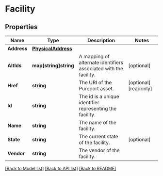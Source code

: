 # Facility

## Properties

Name | Type | Description | Notes
------------ | ------------- | ------------- | -------------
**Address** | [**PhysicalAddress**](PhysicalAddress.md) |  | 
**AltIds** | **map[string]string** | A mapping of alternate identifiers associated with the facility. | [optional] 
**Href** | **string** | The URI of the Pureport asset. | [optional] [readonly] 
**Id** | **string** | The id is a unique identifier representing the facility. | 
**Name** | **string** | The name of the facility. | 
**State** | **string** | The current state of the facility. | [optional] 
**Vendor** | **string** | The vendor of the facility. | 

[[Back to Model list]](../README.md#documentation-for-models) [[Back to API list]](../README.md#documentation-for-api-endpoints) [[Back to README]](../README.md)


